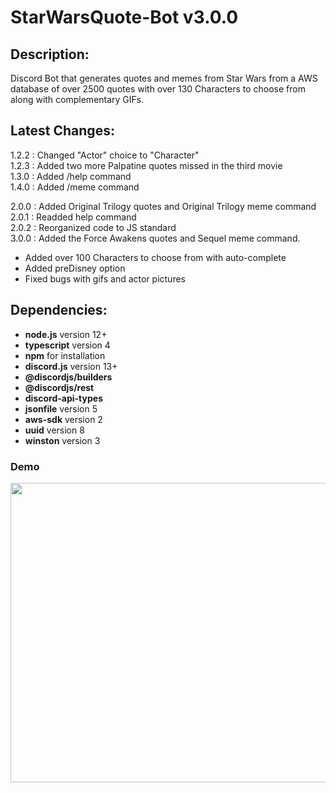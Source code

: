 # StarWarsQuote-Bot v3.0.0
## Description:
Discord Bot that generates quotes and memes from Star Wars from a AWS database of over 2500 quotes with over 130 Characters to choose from along with complementary GIFs.

## Latest Changes:
1.2.2 : Changed "Actor" choice to "Character" <br>
1.2.3 : Added two more Palpatine quotes missed in the third movie <br>
1.3.0 : Added /help command <br>
1.4.0 : Added /meme command <br>

2.0.0 : Added Original Trilogy quotes and Original Trilogy meme command <br>
2.0.1 : Readded help command <br>
2.0.2 : Reorganized code to JS standard <br>
3.0.0 : Added the Force Awakens quotes and Sequel meme command.
- Added over 100 Characters to choose from with auto-complete
- Added preDisney option
- Fixed bugs with gifs and actor pictures

## Dependencies:
* __node.js__ version 12+
* __typescript__ version 4
* __npm__ for installation
* __discord.js__ version 13+
* __@discordjs/builders__
* __@discordjs/rest__
* __discord-api-types__
* __jsonfile__ version 5
* __aws-sdk__ version 2
* __uuid__ version 8
* __winston__ version 3



### Demo
<img src="https://media.giphy.com/media/JAvQHituMxhmxAIqp9/giphy.gif" width="850" height="479"/>

